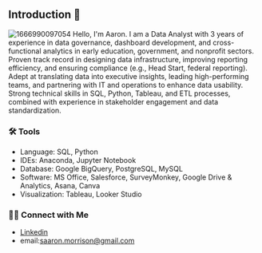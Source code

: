 ## Introduction 👋

![1666990097054](https://github.com/user-attachments/assets/49699984-ecf3-409c-a925-d815cb7a9d4d)
Hello, I'm Aaron. I am a Data Analyst with 3 years of experience in data governance, dashboard development, and cross-functional analytics in early education, government, and nonprofit sectors. Proven track record in designing data infrastructure, improving reporting efficiency, and ensuring compliance (e.g., Head Start, federal reporting). Adept at translating data into executive insights, leading high-performing teams, and partnering with IT and operations to enhance data usability. Strong technical skills in SQL, Python, Tableau, and ETL processes, combined with experience in stakeholder engagement and data standardization.

### 🛠️ Tools
- Language: SQL, Python
- IDEs: Anaconda, Jupyter Notebook
- Database: Google BigQuery, PostgreSQL, MySQL
- Software: MS Office, Salesforce, SurveyMonkey, Google Drive & Analytics, Asana, Canva
- Visualization: Tableau, Looker Studio

### 👋🏻 Connect with Me
- [Linkedin](https://www.linkedin.com/in/saaronmorrison/)
- email:saaron.morrison@gmail.com
